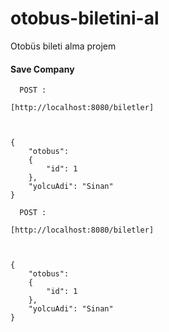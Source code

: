 # otobus-biletini-al
Otobüs bileti alma projem

#### Save Company

```````````````
  POST :

[http://localhost:8080/biletler]



{
    "otobus":
    {
        "id": 1
    },
    "yolcuAdi": "Sinan"
}
```````````````



```````````````
  POST :

[http://localhost:8080/biletler]



{
    "otobus":
    {
        "id": 1
    },
    "yolcuAdi": "Sinan"
}
```````````````
